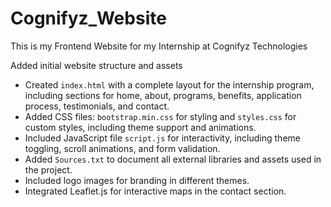 # Cognifyz_Website
This is my Frontend Website for my Internship at Cognifyz Technologies

Added initial website structure and assets

- Created `index.html` with a complete layout for the internship program, including sections for home, about, programs, benefits, application process, testimonials, and contact.
- Added CSS files: `bootstrap.min.css` for styling and `styles.css` for custom styles, including theme support and animations.
- Included JavaScript file `script.js` for interactivity, including theme toggling, scroll animations, and form validation.
- Added `Sources.txt` to document all external libraries and assets used in the project.
- Included logo images for branding in different themes.
- Integrated Leaflet.js for interactive maps in the contact section.

